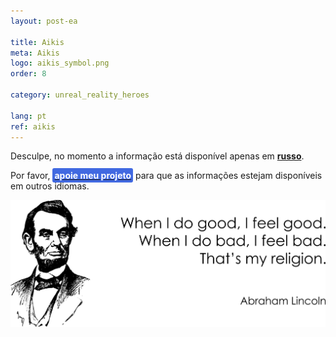 ```yaml
---
layout: post-ea

title: Aikis
meta: Aikis
logo: aikis_symbol.png
order: 8

category: unreal_reality_heroes

lang: pt
ref: aikis
---
```


Desculpe, no momento a informação está disponível apenas em **<a href="https://lincolnvirus.com/projects/ru/comics/unreal_reality/heroes/aikis.html" target="_blank">russo</a>**.

Por favor, **<a href="https://www.paypal.com/cgi-bin/webscr?cmd=_s-xclick&hosted_button_id=T3KLFW2TE8SJC&source=url" target="_blank"><span style="background-color:#4169E1; color:white; padding:3px; border-radius: 3px">apoie&nbsp;meu&nbsp;projeto</span></a>** para que as informações estejam disponíveis em outros idiomas.

<a data-fancybox="gallery" href="/img/programming/Lincoln.png"><img src="/img/programming/Lincoln.png" alt=""></a>
